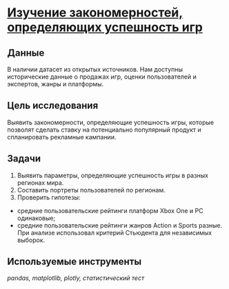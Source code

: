 # [Изучение закономерностей, определяющих успешность игр](https://github.com/polina-mokretsova/portfolio/blob/main/computer_games_analysis/computer_games_analysis.ipynb)

## Данные 
В наличии датасет из открытых источников. Нам доступны исторические данные о продажах игр, оценки пользователей и экспертов, жанры и платформы.

## Цель исследования
Выявить закономерности, определяющие успешность игры, которые позволят сделать ставку на потенциально популярный продукт и спланировать рекламные кампании.

## Задачи
1. Выявить параметры, определяющие успешность игры в разных регионах мира. 
2. Составить портреты пользователей по регионам.
3. Проверить гипотезы: 
  * средние пользовательские рейтинги платформ Xbox One и PC одинаковые;
  * средние пользовательские рейтинги жанров Action и Sports разные. При анализе использовал критерий Стьюдента для независимых выборок.

## Используемые инструменты
*pandas, matplotlib, plotly, статистический тест*
